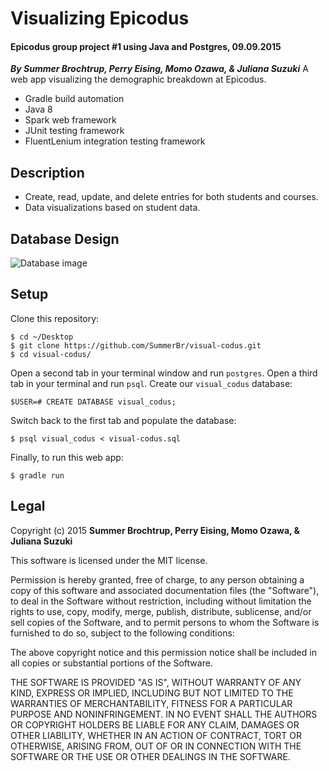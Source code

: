 # Visualizing Epicodus

#### Epicodus group project #1 using Java and Postgres, 09.09.2015
**_By Summer Brochtrup, Perry Eising, Momo Ozawa, & Juliana Suzuki_**
A web app visualizing the demographic breakdown at Epicodus.
* Gradle build automation
* Java 8
* Spark web framework
* JUnit testing framework
* FluentLenium integration testing framework

## Description
* Create, read, update, and delete entries for both students and courses.
* Data visualizations based on student data.


## Database Design
![Database image](https://github.com/SummerBr/visual-codus/blob/master/database-design.png)


## Setup
Clone this repository:
```
$ cd ~/Desktop
$ git clone https://github.com/SummerBr/visual-codus.git
$ cd visual-codus/
```

Open a second tab in your terminal window and run `postgres`. Open a third tab in your terminal and run `psql`. Create our `visual_codus` database:
```
$USER=# CREATE DATABASE visual_codus;
```

Switch back to the first tab and populate the database:
```
$ psql visual_codus < visual-codus.sql
```

Finally, to run this web app:
```
$ gradle run
```


## Legal
Copyright (c) 2015 **Summer Brochtrup, Perry Eising, Momo Ozawa, & Juliana Suzuki**

This software is licensed under the MIT license.

Permission is hereby granted, free of charge, to any person obtaining a copy
of this software and associated documentation files (the "Software"), to deal
in the Software without restriction, including without limitation the rights
to use, copy, modify, merge, publish, distribute, sublicense, and/or sell
copies of the Software, and to permit persons to whom the Software is
furnished to do so, subject to the following conditions:

The above copyright notice and this permission notice shall be included in
all copies or substantial portions of the Software.

THE SOFTWARE IS PROVIDED "AS IS", WITHOUT WARRANTY OF ANY KIND, EXPRESS OR
IMPLIED, INCLUDING BUT NOT LIMITED TO THE WARRANTIES OF MERCHANTABILITY,
FITNESS FOR A PARTICULAR PURPOSE AND NONINFRINGEMENT. IN NO EVENT SHALL THE
AUTHORS OR COPYRIGHT HOLDERS BE LIABLE FOR ANY CLAIM, DAMAGES OR OTHER
LIABILITY, WHETHER IN AN ACTION OF CONTRACT, TORT OR OTHERWISE, ARISING FROM,
OUT OF OR IN CONNECTION WITH THE SOFTWARE OR THE USE OR OTHER DEALINGS IN
THE SOFTWARE.
